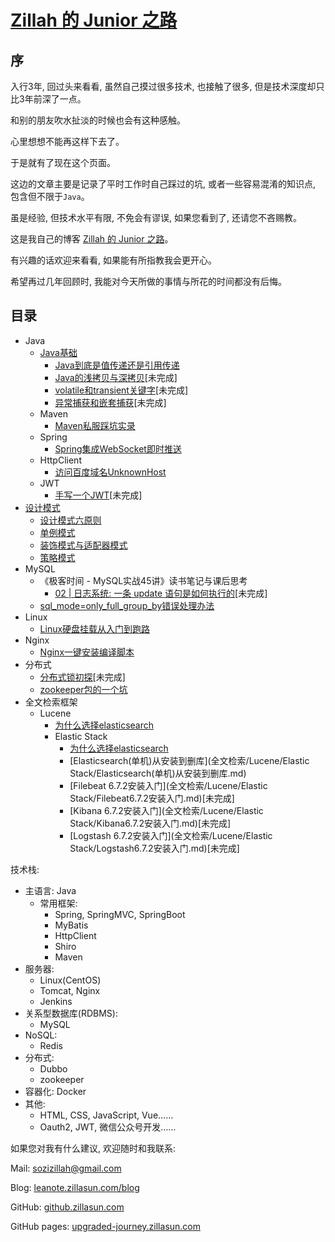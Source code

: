 # [Zillah 的 Junior 之路](http://leanote.zillasun.com/blog)


## 序


入行3年, 回过头来看看, 虽然自己摸过很多技术, 也接触了很多, 但是技术深度却只比3年前深了一点。


和别的朋友吹水扯淡的时候也会有这种感触。


心里想想不能再这样下去了。


于是就有了现在这个页面。


这边的文章主要是记录了平时工作时自己踩过的坑, 或者一些容易混淆的知识点, 包含但不限于`Java`。


虽是经验, 但技术水平有限, 不免会有谬误, 如果您看到了, 还请您不吝赐教。


这是我自己的博客 [Zillah 的 Junior 之路](http://leanote.zillasun.com/blog)。


有兴趣的话欢迎来看看, 如果能有所指教我会更开心。


希望再过几年回顾时, 我能对今天所做的事情与所花的时间都没有后悔。


## 目录


* Java
  * [Java基础](Java/Java基础/README.md)
    * [Java到底是值传递还是引用传递](Java/Java基础/Java到底是值传递还是引用传递.md)
    * [Java的浅拷贝与深拷贝](Java/Java基础/Java的浅拷贝与深拷贝.md)\[未完成\]
    * [volatile和transient关键字](Java/Java基础/volatile和transient关键字.md)\[未完成\]
    * [异常捕获和嵌套捕获](Java/Java基础/异常捕获和嵌套捕获.md)\[未完成\]
  * Maven
    * [Maven私服踩坑实录](Java/Maven/Maven私服踩坑实录.md)
  * Spring
    * [Spring集成WebSocket即时推送](Java/Spring/Spring集成WebSocket即时推送.md)
  * HttpClient
    * [访问百度域名UnknownHost](Java/HttpClient/访问百度域名UnknownHost.md)
  * JWT
    * [手写一个JWT](Java/JWT/手写一个JWT.md)\[未完成\]
* [设计模式](设计模式/README.md)
  * [设计模式六原则](设计模式/设计模式六原则.md)
  * [单例模式](设计模式/单例模式.md)
  * [装饰模式与适配器模式](设计模式/装饰模式与适配器模式.md)
  * [策略模式](设计模式/策略模式.md)
* MySQL
  * 《极客时间 - MySQL实战45讲》读书笔记与课后思考
    * [02 | 日志系统: 一条 update 语句是如何执行的](MySQL/一条update语句是如何执行的.md)\[未完成\]
  * [sql_mode=only_full_group_by错误处理办法](MySQL/sql_mode=only_full_group_by错误处理办法.md)
* Linux
  * [Linux硬盘挂载从入门到跑路](Linux/Linux硬盘挂载从入门到跑路.md)
* Nginx
  * [Nginx一键安装编译脚本](Nginx/Nginx一键安装编译脚本.md)
* 分布式
  * [分布式锁初探](分布式/分布式锁初探.md)\[未完成\]
  * [zookeeper包的一个坑](分布式/zookeeper包的一个坑.md)
* 全文检索框架
  * Lucene
    * [为什么选择elasticsearch](全文检索/Lucene/为什么选择elasticsearch.md)
    * Elastic Stack
      * [为什么选择elasticsearch](全文检索/Lucene/为什么选择elasticsearch.md)
      * [Elasticsearch(单机)从安装到删库](全文检索/Lucene/Elastic Stack/Elasticsearch(单机)从安装到删库.md)
      * [Filebeat 6.7.2安装入门](全文检索/Lucene/Elastic Stack/Filebeat6.7.2安装入门.md)\[未完成\]
      * [Kibana 6.7.2安装入门](全文检索/Lucene/Elastic Stack/Kibana6.7.2安装入门.md)\[未完成\]
      * [Logstash 6.7.2安装入门](全文检索/Lucene/Elastic Stack/Logstash6.7.2安装入门.md)\[未完成\]


技术栈: 
* 主语言: Java
  * 常用框架:
    * Spring, SpringMVC, SpringBoot
    * MyBatis
    * HttpClient
    * Shiro
    * Maven
* 服务器: 
  * Linux(CentOS)
  * Tomcat, Nginx
  * Jenkins
* 关系型数据库(RDBMS):
  * MySQL
* NoSQL:
  * Redis
* 分布式:  
  * Dubbo
  * zookeeper
* 容器化: Docker
* 其他: 
  * HTML, CSS, JavaScript, Vue……
  * Oauth2, JWT, 微信公众号开发……


如果您对我有什么建议, 欢迎随时和我联系: 


Mail: [sozizillah@gmail.com](mailto:sozizillah@gmail.com)


Blog: [leanote.zillasun.com/blog](http://leanote.zillasun.com/blog)


GitHub: [github.zillasun.com](http://github.zillasun.com)


GitHub pages: [upgraded-journey.zillasun.com](http://upgraded-journey.zillasun.com)